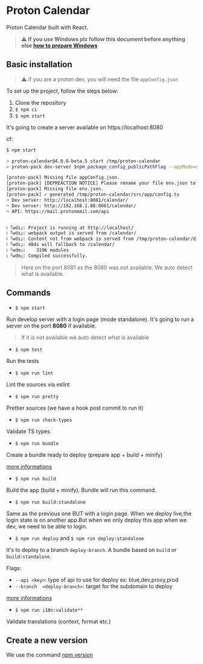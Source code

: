 # Proton Calendar

Proton Calendar built with React.


>**⚠ If you use Windows plz follow this document before anything else [how to prepare Windows](https://github.com/ProtonMail/proton-shared/wiki/setup-windows)**



## Basic installation

> :warning: if you are a proton dev, you will need the file `appConfig.json`

To set up the project, follow the steps below:

1. Clone the repository
2. `$ npm ci`
3. `$ npm start`

It's going to create a server available on https://localhost:8080

cf:

```sh
$ npm start

> proton-calendar@4.0.0-beta.5 start /tmp/proton-calendar
> proton-pack dev-server $npm_package_config_publicPathFlag --appMode=standalone

[proton-pack] Missing file appConfig.json.
[proton-pack] [DEPREACTION NOTICE] Please rename your file env.json to appConfig.json.
[proton-pack] Missing file env.json.
[proton-pack] ✓ generated /tmp/proton-calendar/src/app/config.ts
➙ Dev server: http://localhost:8081/calendar/
➙ Dev server: http://192.168.1.88:8081/calendar/
➙ API: https://mail.protonmail.com/api


ℹ ｢wds｣: Project is running at http://localhost/
ℹ ｢wds｣: webpack output is served from /calendar/
ℹ ｢wds｣: Content not from webpack is served from /tmp/proton-calendar/dist
ℹ ｢wds｣: 404s will fallback to /calendar/
ℹ ｢wdm｣:    3196 modules
ℹ ｢wdm｣: Compiled successfully.
```

> Here on the port 8081 as the 8080 was not available. We auto detect what is available.


## Commands

- `$ npm start`

Run develop server with a login page (mode standalone). It's going to run a server on the port **8080** if available. 
> If it is not available we auto detect what is available

- `$ npm test`

Run the tests

- `$ npm run lint`

Lint the sources via eslint

- `$ npm run pretty`

Prettier sources (we have a hook post commit to run it)

- `$ npm run check-types`

Validate TS types

- `$ npm run bundle`

Create a bundle ready to deploy (prepare app + build + minify)

[more informations](https://github.com/ProtonMail/proton-bundler)

- `$ npm run build`

Build the app (build + minify). Bundle will run this command.

- `$ npm run build:standalone`

Same as the previous one BUT with a login page. When we deploy live,the login state is on another app.But when we only deploy this app when we dev, we need to be able to login. 

- `$ npm run deploy` and `$ npm run deploy:standalone`

It's to deploy to a branch `deploy-branch`. A bundle based on `build` or `build:standalone`.

Flags:
  - `--api <key>`: type of api to use for deploy ex: blue,dev,proxy,prod
  - `--branch  <deploy-branch>`: target for the subdomain to deploy

[more informations](https://github.com/ProtonMail/proton-bundler)

- `$ npm run i18n:validate**`

Validate translations (context, format etc.)

## Create a new version

We use the command [npm version](https://docs.npmjs.com/cli/version)
